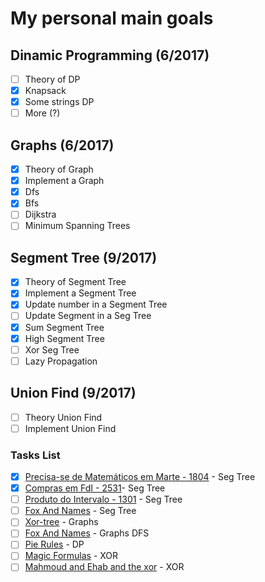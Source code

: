 # My personal main goals
## Dinamic Programming (6/2017)
- [ ] Theory of DP
- [X] Knapsack
- [X] Some strings DP
- [ ] More (?)
## Graphs (6/2017)
- [X] Theory of Graph
- [X] Implement a Graph
- [X] Dfs
- [X] Bfs
- [ ] Dijkstra
- [ ] Minimum Spanning Trees
## Segment Tree (9/2017)
- [X] Theory of Segment Tree
- [X] Implement a Segment Tree
- [X] Update number in a Segment Tree
- [ ] Update Segment in a Seg Tree
- [X] Sum Segment Tree
- [X] High Segment Tree
- [ ] Xor Seg Tree
- [ ] Lazy Propagation
## Union Find (9/2017)
- [ ] Theory Union Find
- [ ] Implement Union Find
### Tasks List
- [X] [Precisa-se de Matemáticos em Marte - 1804](https://www.urionlinejudge.com.br/judge/pt/problems/view/1804) - Seg Tree
- [X] [Compras em FdI - 2531](https://www.urionlinejudge.com.br/judge/pt/problems/view/2531)- Seg Tree
- [ ] [Produto do Intervalo - 1301](https://www.urionlinejudge.com.br/judge/pt/problems/view/1301) - Seg Tree      
- [ ] [Fox And Names](https://www.urionlinejudge.com.br/judge/pt/problems/view/1084) - Seg Tree     
- [ ] [Xor-tree](http://codeforces.com/contest/430/problem/C) - Graphs
- [ ] [Fox And Names](http://codeforces.com/problemset/problem/510/C) - Graphs DFS
- [ ] [Pie Rules](http://codeforces.com/contest/859/problem/C) - DP
- [ ] [Magic Formulas](http://codeforces.com/contest/424/problem/C) - XOR
- [ ] [Mahmoud and Ehab and the xor](http://codeforces.com/contest/862/problem/C) - XOR
